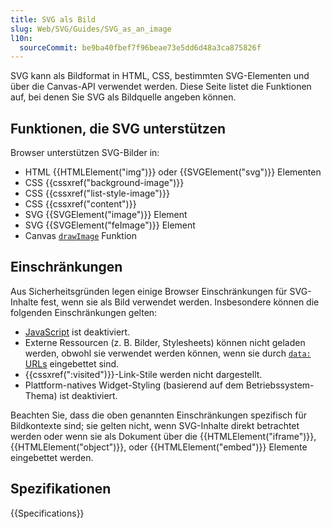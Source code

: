 ```yaml
---
title: SVG als Bild
slug: Web/SVG/Guides/SVG_as_an_image
l10n:
  sourceCommit: be9ba40fbef7f96beae73e5dd6d48a3ca875826f
---
```


SVG kann als Bildformat in HTML, CSS, bestimmten SVG-Elementen und über die Canvas-API verwendet werden. Diese Seite listet die Funktionen auf, bei denen Sie SVG als Bildquelle angeben können.

## Funktionen, die SVG unterstützen

Browser unterstützen SVG-Bilder in:

- HTML {{HTMLElement("img")}} oder {{SVGElement("svg")}} Elementen
- CSS {{cssxref("background-image")}}
- CSS {{cssxref("list-style-image")}}
- CSS {{cssxref("content")}}
- SVG {{SVGElement("image")}} Element
- SVG {{SVGElement("feImage")}} Element
- Canvas [`drawImage`](/de/docs/Web/API/Canvas_API/Tutorial/Using_images#drawing_images) Funktion

## Einschränkungen

Aus Sicherheitsgründen legen einige Browser Einschränkungen für SVG-Inhalte fest, wenn sie als Bild verwendet werden. Insbesondere können die folgenden Einschränkungen gelten:

- [JavaScript](/de/docs/Web/JavaScript) ist deaktiviert.
- Externe Ressourcen (z. B. Bilder, Stylesheets) können nicht geladen werden, obwohl sie verwendet werden können, wenn sie durch [`data:` URLs](/de/docs/Web/URI/Reference/Schemes/data) eingebettet sind.
- {{cssxref(":visited")}}-Link-Stile werden nicht dargestellt.
- Plattform-natives Widget-Styling (basierend auf dem Betriebssystem-Thema) ist deaktiviert.

Beachten Sie, dass die oben genannten Einschränkungen spezifisch für Bildkontexte sind; sie gelten nicht, wenn SVG-Inhalte direkt betrachtet werden oder wenn sie als Dokument über die {{HTMLElement("iframe")}}, {{HTMLElement("object")}}, oder {{HTMLElement("embed")}} Elemente eingebettet werden.

## Spezifikationen

{{Specifications}}
